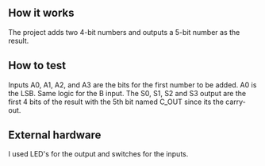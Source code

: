 <!---

This file is used to generate your project datasheet. Please fill in the information below and delete any unused
sections.

You can also include images in this folder and reference them in the markdown. Each image must be less than
512 kb in size, and the combined size of all images must be less than 1 MB.
-->

## How it works

The project adds two 4-bit numbers and outputs a 5-bit number as the result. 

## How to test

Inputs A0, A1, A2, and A3 are the bits for the first number to be added. A0 is the LSB. Same logic for the B input. The S0, S1, S2 and S3 output are the first 4 bits of the result with the 5th bit named C_OUT since its the carry-out.

## External hardware

I used LED's for the output and switches for the inputs.
